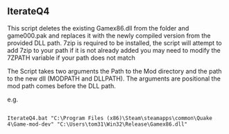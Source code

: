 ## IterateQ4

This script deletes the existing Gamex86.dll from the folder and game000.pak
and replaces it with the newly compiled version from the provided DLL path.
7zip is required to be installed, the script will attempt to add 7zip to your path if it is not already added you may need to modify the 7ZPATH variable if your path does not match 

The Script takes two arguments the Path to the Mod directory and the path to
the new dll (MODPATH and DLLPATH). The arguments are positional the mod path comes before the DLL path.

e.g. 

```batch

IterateQ4.bat "C:\Program Files (x86)\Steam\steamapps\common\Quake 4\Game-mod-dev" "C:\Users\tom31\Win32\Release\Gamex86.dll"	

```